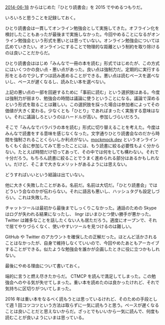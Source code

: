 [2014-06-18][] からはじめた『ひとり読書会』を 2015 でやめるつもりだ。

いろいろと思うことを記録しておく。

ひとり読書会は一貫してオンライン勉強会として実施してきた。オフライン化を検討したこともあったが最後まで実施しなかった。今回やめることになるがオンライン勉強会という形式を悪いとは思っていない。オンライン勉強会については広めていきたい。オンラインにすることで物理的な距離という制約を取り除けるのは良いことだからだ。

ひとり読書会ははじめ「みんなで一冊の本を読む」形式ではじめたが、この方式にはいくつかの良い点・悪い点があった。良い点は強制力だ。定期的に実行する形をとるので少しずつは読み進めることができる。悪い点は読むペースを選べないし、ペースが遅くなるし、読みたい本を選べない。

上記の悪い点の一部を回避するために「事前に読む」という選択肢はある。今度は強制力が弱まり、勉強会の時間は議論に使うということになる。議論で深めるという形式を取ることは難しい。この選択肢を採った場合は参加者によってその価値が大きく変わる。少なくとも「ひとり」であればまったく実施する意味はない。それに議論しろというのはハードルが高い。参加しづらいだろう。

そこで「みんなでバラバラの本を読む」形式に切り替えることを考えた。今度はみんなで読書をする意味を感じなくなった。文字通りひとり読書会なのだから時間を強制されることくらいしか利点がない。[mockmock.dev](http://mockmock.connpass.com/) というオンラインもくもく会に参加してみて思ったことには、もう読書に絞る必要性もよく分からない。たとえば時間だけ切ってあって、その中では何をしても構わない。それで十分だろう。もちろん読書に絞ることでうまく進められる部分はあるかもしれない。だけど、そこまで大きなメリットがあるようには思えない。

どうすればいいという結論は出ていない。

他に大きく失敗したことがある。名前だ。名前は大切だ。「ひとり読書会」ではどういう会なのかが伝わらない。それに語呂も悪いし、ハッシュタグも設定しづらい。これは失敗した。

チャットツールは最初から最後までしっくりこなかった。通話のための Skype はログが失われる結果になったし、 lingr  はいまひとつ使い勝手が悪かった。 Twitter は雑多なことを話したくない人も居ただろう。適度にオープンで、それで居てやりづらくなく、使いやすいツールを見つけるのは難しい。

GitHub や Twitter のアカウントを確保したの正解だった。ほとんど活かされることはなかったが、自身で維持しなくていいので、今回やめたあともアーカイブすることができる。似たような勉強会を誰かが企画したときに役に立つかもしれない。

最後にやめる理由について書いておく。

端的に言うと燃え尽きたからだ。 CTMCP を読んで満足してしまった。この勉強会へのやる気が失せてしまった。重い本を読めたのは良かったけれど、それで気持ちに区切りがついてしまった。

2016 年は重い本をなるべく読もうとは思っているけれど、そのための手段として週 1 回コツコツという方法は取らずに一気に読もうと思う。ペースが遅くなることは良いことだと思えないからだ。ざっとでもいいから一気に読んで、何度も読むことが良いようにいまは思っている。

[2014-06-18]: https://blog.bouzuya.net/2014/06/18/
